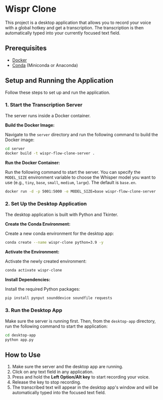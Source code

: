 # Wispr Clone

This project is a desktop application that allows you to record your voice with a global hotkey and get a transcription. The transcription is then automatically typed into your currently focused text field.

## Prerequisites

- [Docker](https://www.docker.com/get-started)
- [Conda](https://docs.conda.io/en/latest/miniconda.html) (Miniconda or Anaconda)

## Setup and Running the Application

Follow these steps to set up and run the application.

### 1. Start the Transcription Server

The server runs inside a Docker container.

**Build the Docker Image:**

Navigate to the `server` directory and run the following command to build the Docker image:

```bash
cd server
docker build -t wispr-flow-clone-server .
```

**Run the Docker Container:**

Run the following command to start the server. You can specify the `MODEL_SIZE` environment variable to choose the Whisper model you want to use (e.g., `tiny`, `base`, `small`, `medium`, `large`). The default is `base.en`.

```bash
docker run -d -p 5001:5000 -e MODEL_SIZE=base wispr-flow-clone-server
```

### 2. Set Up the Desktop Application

The desktop application is built with Python and Tkinter.

**Create the Conda Environment:**

Create a new conda environment for the desktop app:

```bash
conda create --name wispr-clone python=3.9 -y
```

**Activate the Environment:**

Activate the newly created environment:

```bash
conda activate wispr-clone
```

**Install Dependencies:**

Install the required Python packages:

```bash
pip install pynput sounddevice soundfile requests
```

### 3. Run the Desktop App

Make sure the server is running first. Then, from the `desktop-app` directory, run the following command to start the application:

```bash
cd desktop-app
python app.py
```

## How to Use

1.  Make sure the server and the desktop app are running.
2.  Click on any text field in any application.
3.  Press and hold the **Left Option/Alt key** to start recording your voice.
4.  Release the key to stop recording.
5.  The transcribed text will appear in the desktop app's window and will be automatically typed into the focused text field.
